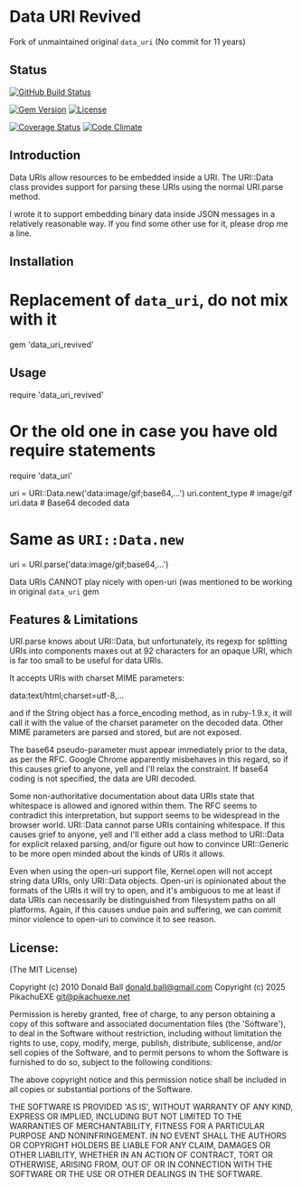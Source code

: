 # Data URI Revived

Fork of unmaintained original `data_uri` (No commit for 11 years)

## Status

[![GitHub Build Status](https://img.shields.io/github/actions/workflow/status/data-uri-ruby/data_uri/tests.yaml?branch=master&style=flat-square)](https://github.com/data-uri-ruby/data_uri/actions/workflows/tests.yaml)

[![Gem Version](http://img.shields.io/gem/v/data_uri_revived.svg?style=flat-square)](http://badge.fury.io/rb/data_uri_revived)
[![License](https://img.shields.io/github/license/data-uri-ruby/data_uri.svg?style=flat-square)](http://badge.fury.io/rb/data_uri_revived)

[![Coverage Status](http://img.shields.io/coveralls/data-uri-ruby/data_uri.svg?style=flat-square)](https://coveralls.io/r/data-uri-ruby/data_uri)
[![Code Climate](https://img.shields.io/codeclimate/maintainability/data-uri-ruby/data_uri.svg?style=flat-square)](https://codeclimate.com/github/data-uri-ruby/data_uri)

## Introduction

Data URIs allow resources to be embedded inside a URI. The URI::Data class
provides support for parsing these URIs using the normal URI.parse method.

I wrote it to support embedding binary data inside JSON messages in a
relatively reasonable way. If you find some other use for it, please drop me
a line.

## Installation

 # Replacement of `data_uri`, do not mix with it
 gem 'data_uri_revived'

## Usage

 require 'data_uri_revived'
 # Or the old one in case you have old require statements
 require 'data_uri'

 uri = URI::Data.new('data:image/gif;base64,...')
 uri.content_type # image/gif
 uri.data # Base64 decoded data

 # Same as `URI::Data.new`
 uri = URI.parse('data:image/gif;base64,...')

Data URIs CANNOT play nicely with open-uri (was mentioned to be working in original `data_uri` gem

## Features & Limitations

URI.parse knows about URI::Data, but unfortunately, its regexp for splitting
URIs into components maxes out at 92 characters for an opaque URI, which is
far too small to be useful for data URIs.

It accepts URIs with charset MIME parameters:

 data:text/html;charset=utf-8,...

and if the String object has a force_encoding method, as in ruby-1.9.x, it
will call it with the value of the charset parameter on the decoded data.
Other MIME parameters are parsed and stored, but are not exposed.

The base64 pseudo-parameter must appear immediately prior to the data, as per
the RFC. Google Chrome apparently misbehaves in this regard, so if this
causes grief to anyone, yell and I'll relax the constraint. If base64 coding
is not specified, the data are URI decoded.

Some non-authoritative documentation about data URIs state that whitespace
is allowed and ignored within them. The RFC seems to contradict this
interpretation, but support seems to be widespread in the browser world.
URI::Data cannot parse URIs containing whitespace. If
this causes grief to anyone, yell and I'll either add a class method to
URI::Data for explicit relaxed parsing, and/or figure out how to convince
URI::Generic to be more open minded about the kinds of URIs it allows.

Even when using the open-uri support file, Kernel.open will not accept string
data URIs, only URI::Data objects. Open-uri is opinionated about the
formats of the URIs it will try to open, and it's ambiguous to me at least if
data URIs can necessarily be distinguished from filesystem paths on all
platforms. Again, if this causes undue pain and suffering, we can commit
minor violence to open-uri to convince it to see reason.

## License:

(The MIT License)

Copyright (c) 2010 Donald Ball <donald.ball@gmail.com>
Copyright (c) 2025 PikachuEXE <git@pikachuexe.net>

Permission is hereby granted, free of charge, to any person obtaining
a copy of this software and associated documentation files (the
'Software'), to deal in the Software without restriction, including
without limitation the rights to use, copy, modify, merge, publish,
distribute, sublicense, and/or sell copies of the Software, and to
permit persons to whom the Software is furnished to do so, subject to
the following conditions:

The above copyright notice and this permission notice shall be
included in all copies or substantial portions of the Software.

THE SOFTWARE IS PROVIDED 'AS IS', WITHOUT WARRANTY OF ANY KIND,
EXPRESS OR IMPLIED, INCLUDING BUT NOT LIMITED TO THE WARRANTIES OF
MERCHANTABILITY, FITNESS FOR A PARTICULAR PURPOSE AND NONINFRINGEMENT.
IN NO EVENT SHALL THE AUTHORS OR COPYRIGHT HOLDERS BE LIABLE FOR ANY
CLAIM, DAMAGES OR OTHER LIABILITY, WHETHER IN AN ACTION OF CONTRACT,
TORT OR OTHERWISE, ARISING FROM, OUT OF OR IN CONNECTION WITH THE
SOFTWARE OR THE USE OR OTHER DEALINGS IN THE SOFTWARE.
